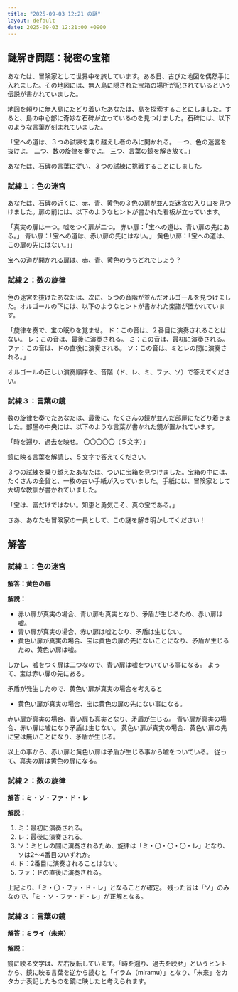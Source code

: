 ```yaml
---
title: "2025-09-03 12:21 の謎"
layout: default
date: 2025-09-03 12:21:00 +0900
---
```

## 謎解き問題：秘密の宝箱

あなたは、冒険家として世界中を旅しています。ある日、古びた地図を偶然手に入れました。その地図には、無人島に隠された宝箱の場所が記されているという伝説が書かれていました。

地図を頼りに無人島にたどり着いたあなたは、島を探索することにしました。すると、島の中心部に奇妙な石碑が立っているのを見つけました。石碑には、以下のような言葉が刻まれていました。

「宝への道は、３つの試練を乗り越えし者のみに開かれる。
一つ、色の迷宮を抜けよ。
二つ、数の旋律を奏でよ。
三つ、言葉の鏡を解き放て。」

あなたは、石碑の言葉に従い、３つの試練に挑戦することにしました。

### 試練１：色の迷宮

あなたは、石碑の近くに、赤、青、黄色の３色の扉が並んだ迷宮の入り口を見つけました。扉の前には、以下のようなヒントが書かれた看板が立っています。

「真実の扉は一つ。嘘をつく扉が二つ。
赤い扉：「宝への道は、青い扉の先にある。」
青い扉：「宝への道は、赤い扉の先にはない。」
黄色い扉：「宝への道は、この扉の先にはない。」」

宝への道が開かれる扉は、赤、青、黄色のうちどれでしょう？

### 試練２：数の旋律

色の迷宮を抜けたあなたは、次に、５つの音階が並んだオルゴールを見つけました。オルゴールの下には、以下のようなヒントが書かれた楽譜が置かれています。

「旋律を奏で、宝の眠りを覚ませ。
ド：この音は、２番目に演奏されることはない。
レ：この音は、最後に演奏される。
ミ：この音は、最初に演奏される。
ファ：この音は、ドの直後に演奏される。
ソ：この音は、ミとレの間に演奏される。」

オルゴールの正しい演奏順序を、音階（ド、レ、ミ、ファ、ソ）で答えてください。

### 試練３：言葉の鏡

数の旋律を奏でたあなたは、最後に、たくさんの鏡が並んだ部屋にたどり着きました。部屋の中央には、以下のような言葉が書かれた鏡が置かれています。

「時を遡り、過去を映せ。
〇〇〇〇〇（５文字）」

鏡に映る言葉を解読し、５文字で答えてください。

３つの試練を乗り越えたあなたは、ついに宝箱を見つけました。宝箱の中には、たくさんの金貨と、一枚の古い手紙が入っていました。手紙には、冒険家として大切な教訓が書かれていました。

「宝は、富だけではない。知恵と勇気こそ、真の宝である。」

さあ、あなたも冒険家の一員として、この謎を解き明かしてください！

## 解答

### 試練１：色の迷宮

**解答：黄色の扉**

**解説：**

*   赤い扉が真実の場合、青い扉も真実となり、矛盾が生じるため、赤い扉は嘘。
*   青い扉が真実の場合、赤い扉は嘘となり、矛盾は生じない。
*   黄色い扉が真実の場合、宝は黄色の扉の先にないことになり、矛盾が生じるため、黄色い扉は嘘。

しかし、嘘をつく扉は二つなので、青い扉は嘘をついている事になる。
よって、宝は赤い扉の先にある。

矛盾が発生したので、黄色い扉が真実の場合を考えると
*   黄色い扉が真実の場合、宝は黄色の扉の先にない事になる。

赤い扉が真実の場合、青い扉も真実となり、矛盾が生じる。
青い扉が真実の場合、赤い扉は嘘になり矛盾は生じない。
黄色い扉が真実の場合、黄色い扉の先に宝は無いことになり、矛盾が生じる。

以上の事から、赤い扉と黄色い扉は矛盾が生じる事から嘘をついている。
従って、真実の扉は黄色の扉になる。

### 試練２：数の旋律

**解答：ミ・ソ・ファ・ド・レ**

**解説：**

1.  ミ：最初に演奏される。
2.  レ：最後に演奏される。
3.  ソ：ミとレの間に演奏されるため、旋律は「ミ・〇・〇・〇・レ」となり、ソは2～4番目のいずれか。
4.  ド：2番目に演奏されることはない。
5.  ファ：ドの直後に演奏される。

上記より、「ミ・〇・ファ・ド・レ」となることが確定。
残った音は「ソ」のみなので、「ミ・ソ・ファ・ド・レ」が正解となる。

### 試練３：言葉の鏡

**解答：ミライ（未来）**

**解説：**

鏡に映る文字は、左右反転しています。「時を遡り、過去を映せ」というヒントから、鏡に映る言葉を逆から読むと「イラム（miramu）」となり、「未来」をカタカナ表記したものを鏡に映したと考えられます。
